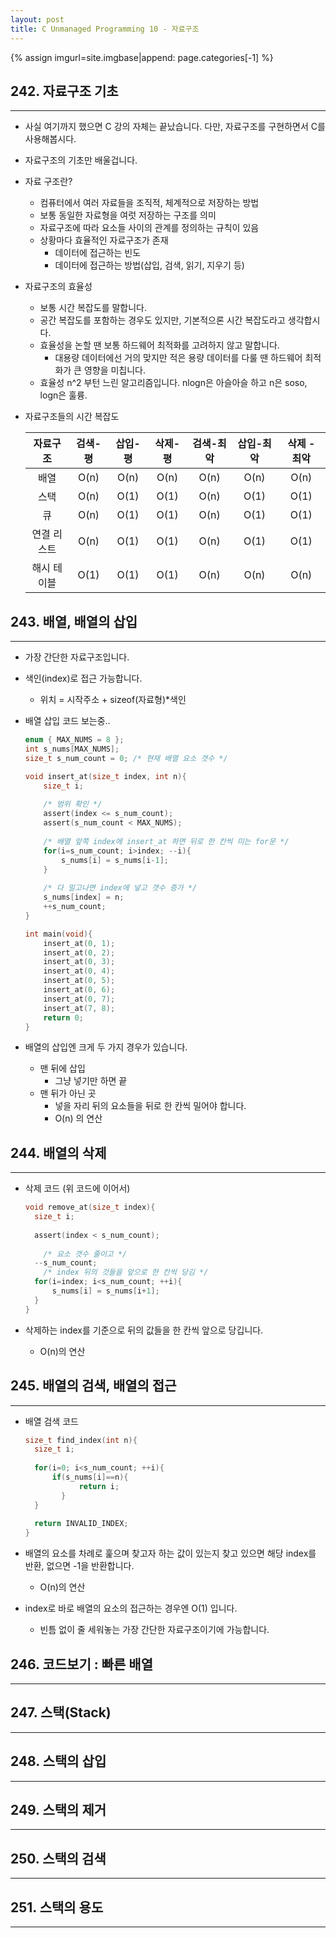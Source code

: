 ```yaml
---
layout: post
title: C Unmanaged Programming 10 - 자료구조
---
```

{% assign imgurl=site.imgbase|append: page.categories[-1] %}



## 242. 자료구조 기초

---

- 사실 여기까지 했으면 C 강의 자체는 끝났습니다. 다만, 자료구조를 구현하면서 C를 사용해봅시다.

- 자료구조의 기초만 배울겁니다.

- 자료 구조란?
  - 컴퓨터에서 여러 자료들을 조직적, 체계적으로 저장하는 방법
  - 보통 동일한 자료형을 여럿 저장하는 구조를 의미
  - 자료구조에 따라 요소들 사이의 관계를 정의하는 규칙이 있음
  - 상황마다 효율적인 자료구조가 존재
    - 데이터에 접근하는 빈도
    - 데이터에 접근하는 방법(삽입, 검색, 읽기, 지우기 등)
  
- 자료구조의 효율성
  - 보통 시간 복잡도를 말합니다.
  - 공간 복잡도를 포함하는 경우도 있지만, 기본적으론 시간 복잡도라고 생각합시다.
  - 효율성을 논할 땐 보통 하드웨어 최적화를 고려하지 않고 말합니다.
    - 대용량 데이터에선 거의 맞지만 적은 용량 데이터를 다룰 땐 하드웨어 최적화가 큰 영향을 미칩니다.
  - 효율성 n^2 부턴 느린 알고리즘입니다. nlogn은 아슬아슬 하고 n은 soso, logn은 훌륭.
  
- 자료구조들의 시간 복잡도

  |  자료구조   | 검색-평 | 삽입-평 | 삭제-평 | 검색-최악 | 삽입-최악 | 삭제 - 최악 |
  | :---------: | :-----: | :-----: | :-----: | :-------: | :-------: | :---------: |
  |    배열     |  O(n)   |  O(n)   |  O(n)   |   O(n)    |   O(n)    |    O(n)     |
  |    스택     |  O(n)   |  O(1)   |  O(1)   |   O(n)    |   O(1)    |    O(1)     |
  |     큐      |  O(n)   |  O(1)   |  O(1)   |   O(n)    |   O(1)    |    O(1)     |
  | 연결 리스트 |  O(n)   |  O(1)   |  O(1)   |   O(n)    |   O(1)    |    O(1)     |
  | 해시 테이블 |  O(1)   |  O(1)   |  O(1)   |   O(n)    |   O(n)    |    O(n)     |



## 243. 배열, 배열의 삽입

---

- 가장 간단한 자료구조입니다.

- 색인(index)로 접근 가능합니다.

  - 위치 = 시작주소 + sizeof(자료형)*색인

- 배열 삽입 코드 보는중..

  ```c
  enum { MAX_NUMS = 8 };
  int s_nums[MAX_NUMS];
  size_t s_num_count = 0; /* 현재 배열 요소 갯수 */
  
  void insert_at(size_t index, int n){
      size_t i;
      
      /* 범위 확인 */
      assert(index <= s_num_count);
      assert(s_num_count < MAX_NUMS);
      
      /* 배열 앞쪽 index에 insert_at 하면 뒤로 한 칸씩 미는 for문 */
      for(i=s_num_count; i>index; --i){
          s_nums[i] = s_nums[i-1];
      }
      
      /* 다 밀고나면 index에 넣고 갯수 증가 */
      s_nums[index] = n;
      ++s_num_count;
  }
  
  int main(void){
      insert_at(0, 1);
      insert_at(0, 2);
      insert_at(0, 3);
      insert_at(0, 4);
      insert_at(0, 5);
      insert_at(0, 6);
      insert_at(0, 7);
      insert_at(7, 8);
      return 0;
  }
  ```

- 배열의 삽입엔 크게 두 가지 경우가 있습니다.

  - 맨 뒤에 삽입
    - 그냥 넣기만 하면 끝
  - 맨 뒤가 아닌 곳
    - 넣을 자리 뒤의 요소들을 뒤로 한 칸씩 밀어야 합니다. 
    - O(n) 의 연산



## 244. 배열의 삭제

---

- 삭제 코드 (위 코드에 이어서)

  ```c
  void remove_at(size_t index){
  	size_t i;
  	
  	assert(index < s_num_count);
  	
      /* 요소 갯수 줄이고 */
  	--s_num_count;
      /* index 뒤의 것들을 앞으로 한 칸씩 당김 */
  	for(i=index; i<s_num_count; ++i){
  		s_nums[i] = s_nums[i+1];
  	}
  }
  ```

- 삭제하는 index를 기준으로 뒤의 값들을 한 칸씩 앞으로 당깁니다.

  - O(n)의 연산



## 245. 배열의 검색, 배열의 접근

---

- 배열 검색 코드

  ```c
  size_t find_index(int n){
  	size_t i;
  	
  	for(i=0; i<s_num_count; ++i){
  		if(s_nums[i]==n){
              return i;
          }
  	}
  	
  	return INVALID_INDEX;
  }
  ```

- 배열의 요소를 차례로 훑으며 찾고자 하는 값이 있는지 찾고 있으면 해당 index를 반환, 없으면 -1을 반환합니다.

  - O(n)의 연산

- index로 바로 배열의 요소의 접근하는 경우엔 O(1) 입니다.

  - 빈틈 없이 줄 세워놓는 가장 간단한 자료구조이기에 가능합니다.





## 246. 코드보기 : 빠른 배열

---





## 247. 스택(Stack)

---





## 248. 스택의 삽입

---





## 249. 스택의 제거

---



## 250. 스택의 검색

---



## 251. 스택의 용도

---

